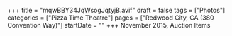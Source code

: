 +++
title = "mqwBBY34JqWsogJqtyjB.avif"
draft = false
tags = ["Photos"]
categories = ["Pizza Time Theatre"]
pages = ["Redwood City, CA (380 Convention Way)"]
startDate = ""
+++
November 2015, Auction Items
